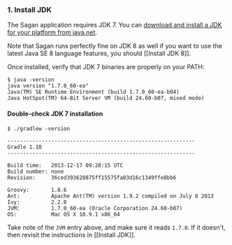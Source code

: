 ### 1. Install JDK

The Sagan application requires JDK 7. You can [download and install a JDK for your platform from java.net](https://jdk7.java.net/download.html).

Note that Sagan runs perfectly fine on JDK 8 as well if you want to use the latest Java SE 8 language features, you should [[Install JDK 8]].

Once installed, verify that JDK 7 binaries are properly on your PATH:

    $ java -version
    java version "1.7.0_60-ea"
    Java(TM) SE Runtime Environment (build 1.7.0_60-ea-b04)
    Java HotSpot(TM) 64-Bit Server VM (build 24.60-b07, mixed mode)
    
#### Double-check JDK 7 installation

    $ ./gradlew -version

    ------------------------------------------------------------
    Gradle 1.10
    ------------------------------------------------------------

    Build time:   2013-12-17 09:28:15 UTC
    Build number: none
    Revision:     36ced393628875ff15575fa03d16c1349ffe8bb6

    Groovy:       1.8.6
    Ant:          Apache Ant(TM) version 1.9.2 compiled on July 8 2013
    Ivy:          2.2.0
    JVM:          1.7.0_60-ea (Oracle Corporation 24.60-b07)
    OS:           Mac OS X 10.9.1 x86_64

Take note of the `JVM` entry above, and make sure it reads `1.7.0`. If it doesn't, then revisit the instructions in [[Install JDK]].
